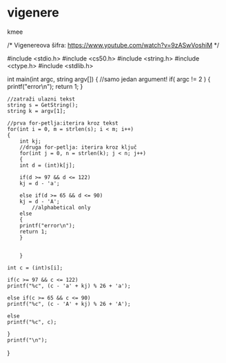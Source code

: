 # vigenere
kmee

/*
Vigenereova šifra: https://www.youtube.com/watch?v=9zASwVoshiM
*/

#include <stdio.h>
#include <cs50.h>
#include <string.h>
#include <ctype.h>
#include <stdlib.h>

int main(int argc, string argv[])
{
    //samo jedan argument!
    if( argc != 2 )
    {
    printf("error\n");
    return 1;
    }
    
    //zatraži ulazni tekst
    string s = GetString();
    string k = argv[1];
    
    //prva for-petlja:iterira kroz tekst
    for(int i = 0, m = strlen(s); i < m; i++)
    {
        int kj;
        //druga for-petlja: iterira kroz ključ
        for(int j = 0, n = strlen(k); j < n; j++)
        {
        int d = (int)k[j];
        
        if(d >= 97 && d <= 122)
        kj = d - 'a';
        
        else if(d >= 65 && d <= 90)
        kj = d - 'A';
            //alphabetical only
        else
        {
        printf("error\n");
        return 1;
        }
        
        
        }
        
    int c = (int)s[i];
        
    if(c >= 97 && c <= 122)
    printf("%c", (c - 'a' + kj) % 26 + 'a');
        
    else if(c >= 65 && c <= 90)
    printf("%c", (c - 'A' + kj) % 26 + 'A');
        
    else
    printf("%c", c);
    
    }
    printf("\n");
}

